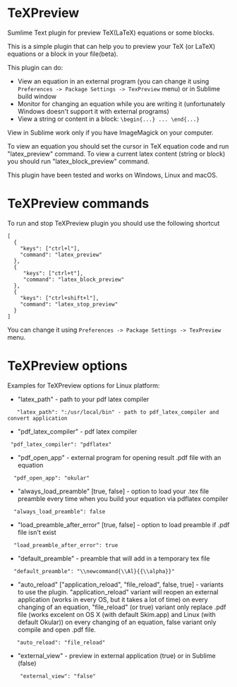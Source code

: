 # TeXPreview
Sumlime Text plugin for preview TeX(LaTeX) equations or some blocks.

This is a simple plugin that can help you to preview your TeX (or LaTeX) equations or a block in your file(beta). 

This plugin can do:
- View an equation in an external program (you can change it using `Preferences -> Package Settings -> TexPreview` menu) or in Sublime build window
- Monitor for changing an equation while you are writing it (unfortunately Windows doesn't support it with external programs)
- View a string or content in a block: `\begin{...} ... \end{...}`

View in Sublime work only if you have ImageMagick on your computer.

To view an equation you should set the cursor in TeX equation code and run "latex_preview" command.
To view a current latex content (string or block) you should run "latex_block_preview" command.

This plugin have been tested and works on Windows, Linux and macOS.

TeXPreview commands
==========
To run and stop TeXPreview plugin you should use the following shortcut 

    [
      {
        "keys": ["ctrl+l"],
        "command": "latex_preview"
      },
      {
         "keys": ["ctrl+t"],
         "command": "latex_block_preview"
      },
      {
        "keys": ["ctrl+shift+l"],
        "command": "latex_stop_preview"
      }
    ]

You can change it using `Preferences -> Package Settings -> TexPreview` menu.

TeXPreview options
==========
Examples for TeXPreview options for Linux platform:
- "latex_path" - path to your pdf latex compiler
```  
   "latex_path": ":/usr/local/bin" - path to pdf_latex_compiler and convert application
```
- "pdf_latex_compiler" - pdf latex compiler
``` 
 "pdf_latex_compiler": "pdflatex"
``` 
- "pdf_open_app" - external program for opening result .pdf file with an equation
``` 
  "pdf_open_app": "okular"
``` 
- "always_load_preamble" [true, false] - option to load your .tex file preamble every time when you build your equation via pdflatex compiler
```
  "always_load_preamble": false
```
- "load_preamble_after_error" [true, false] - option to load preamble if .pdf file isn't exist 
```
  "load_preamble_after_error": true
```
- "default_preamble" - preamble that will add in a temporary tex file
```
  "default_preamble": "\\newcommand{\\Al}{{\\alpha}}"
```
- "auto_reload" ["application_reload", "file_reload", false, true] - variants to use the plugin. "application_reload" variant will reopen an external application (works in every OS, but it takes a lot of time) on every changing of an equation, "file_reload" (or true) variant only replace .pdf file (works excelent on OS X (with default Skim.app) and Linux (with default Okular))  on every changing of an equation, false variant only compile and open .pdf file.
```
   "auto_reload": "file_reload"
```
- "external_view" - preview in external application (true) or in Sublime (false)
```
    "external_view": "false" 
```

